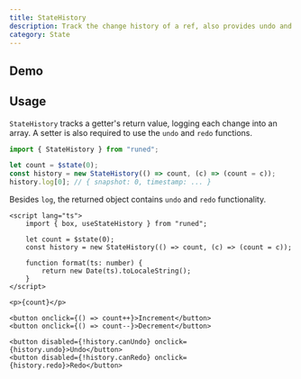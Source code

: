 ```yaml
---
title: StateHistory
description: Track the change history of a ref, also provides undo and redo functionality
category: State
---
```


<script>
import Demo from '$lib/components/demos/state-history.svelte';
</script>

## Demo

<Demo />

## Usage

`StateHistory` tracks a getter's return value, logging each change into an array. A setter is also
required to use the `undo` and `redo` functions.

<!-- prettier-ignore -->
```ts
import { StateHistory } from "runed";

let count = $state(0);
const history = new StateHistory(() => count, (c) => (count = c));
history.log[0]; // { snapshot: 0, timestamp: ... }
```

Besides `log`, the returned object contains `undo` and `redo` functionality.

<!-- prettier-ignore -->
```svelte
<script lang="ts">
	import { box, useStateHistory } from "runed";

	let count = $state(0);
	const history = new StateHistory(() => count, (c) => (count = c));

	function format(ts: number) {
		return new Date(ts).toLocaleString();
	}
</script>

<p>{count}</p>

<button onclick={() => count++}>Increment</button>
<button onclick={() => count--}>Decrement</button>

<button disabled={!history.canUndo} onclick={history.undo}>Undo</button>
<button disabled={!history.canRedo} onclick={history.redo}>Redo</button>
```
